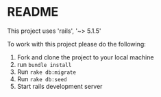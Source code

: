 # README

This project uses 'rails', '~> 5.1.5'

To work with this project please do the following: 

1. Fork and clone the project to your local machine
2. run ```bundle install```
2. Run ```rake db:migrate```
3. Run ```rake db:seed```
4. Start rails development server
